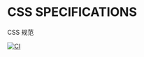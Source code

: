 # CSS SPEC­I­FI­CA­TIONS
CSS 规范

[![CI](https://github.com/zhanghecool/css/actions/workflows/ci.yml/badge.svg)](https://github.com/zhanghecool/css/actions/workflows/ci.yml)
